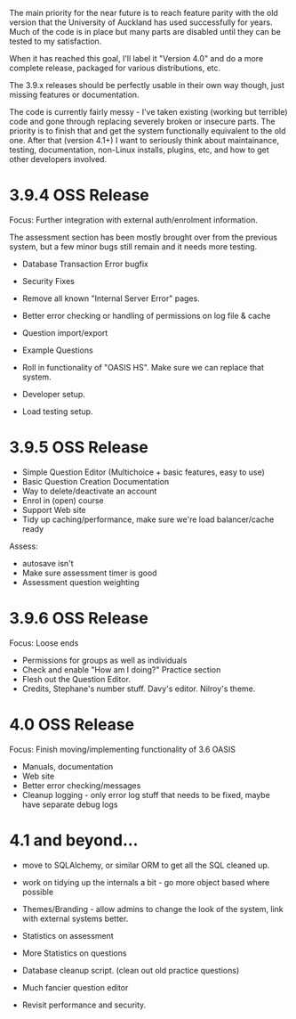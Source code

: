 The main priority for the near future is to reach feature parity with the old version that the University of
Auckland has used successfully for years. Much of the code is in place but many parts are disabled until they
can be tested to my satisfaction.

When it has reached this goal, I'll label it "Version 4.0" and do a more complete release, packaged for
various distributions, etc.

The 3.9.x releases should be perfectly usable in their own way though, just missing features or documentation.


The code is currently fairly messy - I've taken existing (working but terrible) code and gone through
replacing severely broken or insecure parts. The priority is to finish that and get the system functionally
equivalent to the old one. After that (version 4.1+) I want to seriously think about maintainance, testing,
documentation, non-Linux installs, plugins, etc, and how to get other developers involved.


3.9.4 OSS Release
=================

Focus:   Further integration with external auth/enrolment information.

The assessment section has been mostly brought over from the previous system, but a few minor
bugs still remain and it needs more testing.

 * Database Transaction Error bugfix
 * Security Fixes
 * Remove all known "Internal Server Error" pages.
 * Better error checking or handling of permissions on log file & cache
 * Question import/export
 * Example Questions
 * Roll in functionality of "OASIS HS". Make sure we can replace that system.
 
 * Developer setup. 
 * Load testing setup.


3.9.5 OSS Release
=================

 * Simple Question Editor (Multichoice + basic features, easy to use)
 * Basic Question Creation Documentation
 * Way to delete/deactivate an account
 * Enrol in (open) course
 * Support Web site
 * Tidy up caching/performance, make sure we're load balancer/cache ready
 
Assess:
 * autosave isn't
 * Make sure assessment timer is good
 * Assessment question weighting



3.9.6 OSS Release
=================

Focus: Loose ends

 * Permissions for groups as well as individuals 
 * Check and enable "How am I doing?" Practice section
 * Flesh out the Question Editor.
 * Credits, Stephane's number stuff. Davy's editor. Nilroy's theme.


4.0  OSS Release
================

Focus:  Finish moving/implementing functionality of 3.6 OASIS

 * Manuals, documentation
 * Web site
 * Better error checking/messages
 * Cleanup logging - only error log stuff that needs to be fixed, maybe have separate debug logs


4.1  and beyond...
==================
 * move to SQLAlchemy, or similar ORM to get all the SQL cleaned up.
 * work on tidying up the internals a bit - go more object based where possible

 * Themes/Branding - allow admins to change the look of the system, link with external systems better.
 * Statistics on assessment
 * More Statistics on questions
 * Database cleanup script. (clean out old practice questions)
 * Much fancier question editor
 * Revisit performance and security.
